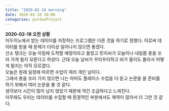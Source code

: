 ```yaml
---
title: "2020-02-18 morning"
date: 2020-02-18 10:00
categories: purdueProject
---
```


**2020-02-18 오전 상황**  
아두이노에서 받는 데이터를 저장하는 프로그램은 다른 것을 하기로 정했다. 이로써 데이터를 받을 때 문제가 더이상 일어나지 않으면 좋겠다.  
산소 탱크는 오늘 아침에 도착할 예정이라고 들었고 민지씨가 오늘이나 내일쯤 총을 쏘러 가게 될지 모른다고 하셨다.
근데 오늘 날씨가 꾸리꾸리하고 비가 올지도 몰라서 어떻게 될지는 아직 모르겠다.  
오늘은 원래 일정에 따르면 수업이 여러 개인 날이다.  
그래서 총을 쏘러 가지 않으면 나는 아마도 플레이스 수업을 다 듣고 논문을 쓸 준비를 하기 위해서 여러 논문을 볼 것 같다.  
생각보다 시간이 많이 남지 않았기 때문에 약간 조급하다고 느껴진다.  
아무래도 우리는 데이터를 수집할 때 환경적인 부분에서도 제약이 많아서 더 그런 것 같다.
